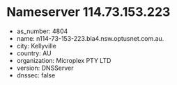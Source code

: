 # Nameserver 114.73.153.223

* as_number: 4804
* name: n114-73-153-223.bla4.nsw.optusnet.com.au.
* city: Kellyville
* country: AU
* organization: Microplex PTY LTD
* version: DNSServer
* dnssec: false
